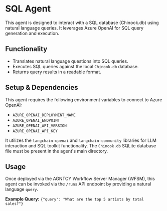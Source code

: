 # SQL Agent

This agent is designed to interact with a SQL database (Chinook.db) using natural language queries.
It leverages Azure OpenAI for SQL query generation and execution.

## Functionality

- Translates natural language questions into SQL queries.
- Executes SQL queries against the local `Chinook.db` database.
- Returns query results in a readable format.

## Setup & Dependencies

This agent requires the following environment variables to connect to Azure OpenAI:
- `AZURE_OPENAI_DEPLOYMENT_NAME`
- `AZURE_OPENAI_ENDPOINT`
- `AZURE_OPENAI_API_VERSION`
- `AZURE_OPENAI_API_KEY`

It utilizes the `langchain-openai` and `langchain-community` libraries for LLM interaction and SQL toolkit functionality.
The `Chinook.db` SQLite database file must be present in the agent's main directory.

## Usage

Once deployed via the AGNTCY Workflow Server Manager (WFSM), this agent can be invoked via the `/runs` API endpoint by providing a natural language `query`.

**Example Query:**
`{"query": "What are the top 5 artists by total sales?"}`
